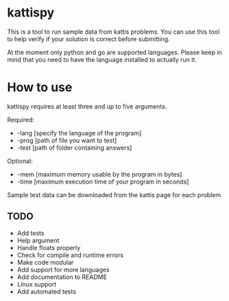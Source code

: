 # kattispy
This is a tool to run sample data from kattis problems. You can use this tool to help verify if your solution is correct before submitting.

At the moment only python and go are supported languages. Please keep in mind that you need to have the language installed to actually run it.

# How to use
kattispy requires at least three and up to five arguments.

Required:

* -lang [specify the language of the program]
* -prog [path of file you want to test] 
* -test [path of folder containing answers]

Optional:

* -mem [maximum memory usable by the program in bytes]
* -time [maximum execution time of your program in seconds]

Sample test data can be downloaded from the kattis page for each problem


## TODO
* Add tests
* Help argument
* Handle floats properly
* Check for compile and runtime errors
* Make code modular
* Add support for more languages
* Add documentation to README
* Linux support
* Add automated tests

